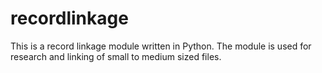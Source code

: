 # recordlinkage
This is a record linkage module written in Python. The module is used for research and linking of small to medium sized files. 

